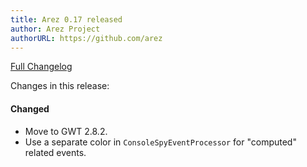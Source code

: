 ```yaml
---
title: Arez 0.17 released
author: Arez Project
authorURL: https://github.com/arez
---
```


[Full Changelog](https://github.com/arez/arez/compare/v0.16...v0.17)

Changes in this release:

#### Changed
* Move to GWT 2.8.2.
* Use a separate color in `ConsoleSpyEventProcessor` for "computed" related events.
